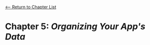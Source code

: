 [<-- Return to Chapter List](https://github.com/quinn-brittain/csc-416-apps/)
# Chapter 5: *Organizing Your App's Data*
